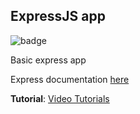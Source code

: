 ## ExpressJS app

![badge](https://action-badges.now.sh/geovannycordero/express-app)

Basic express app

Express documentation [here](https://expressjs.com/)

**Tutorial**: [Video Tutorials](https://www.youtube.com/watch?v=t7-yuYFVG1Y&list=PLH6pGK5zEj9mO-yS9FjQ6xhJXUagoEgOh)

